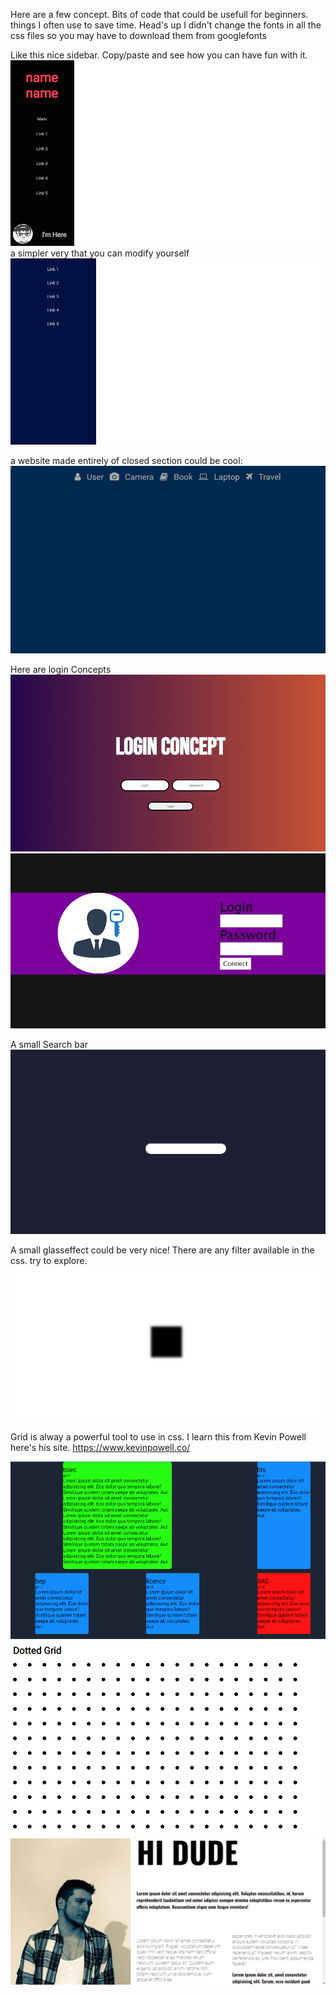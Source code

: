 Here are a few concept. Bits of code that could be usefull for beginners. things I often use to save time. Head's up I didn't change the fonts in all the css files so you may have to download them from googlefonts

Like this nice sidebar. Copy/paste and see how you can have fun with it.
<img src="gitimg/menuresponsivephoto.png"></img>
a simpler very that you can modify yourself
<img src="gitimg/menuresponsive.png"></img>

a website made entirely of closed section could be cool: 
<img src="gitimg/sectioned.png"></img>

Here are login Concepts
<img src="gitimg/loginconcept.png"></img>
<img src="gitimg/loginconcept2.png"></img>

A small Search bar
<img src="gitimg/searchbar.png"></img>

A small glasseffect could be very nice! There are any filter available in the css. try to explore. 
<img src="gitimg/glasseffect.png"></img>

Grid is alway a powerful tool to use in css. I learn this from Kevin Powell here's his site.
 https://www.kevinpowell.co/


<img src="gitimg/gridposition.png"></img>
<img src="gitimg/dotted.png"></img>
<img src="gitimg/magazineconcept.png"></img>

